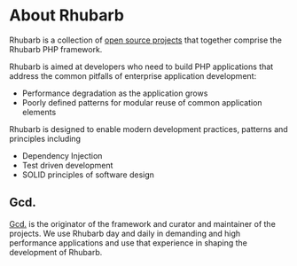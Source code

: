 About Rhubarb
=============

Rhubarb is a collection of [open source projects](https://github.com/rhubarbphp) that together comprise the Rhubarb
PHP framework.

Rhubarb is aimed at developers who need to build PHP applications that address the common pitfalls of
enterprise application development:

* Performance degradation as the application grows
* Poorly defined patterns for modular reuse of common application elements

Rhubarb is designed to enable modern development practices, patterns and principles including

* Dependency Injection
* Test driven development
* SOLID principles of software design

## Gcd.

[Gcd.](http://gcdtech.com/) is the originator of the framework and curator and maintainer of the
projects. We use Rhubarb day and daily in demanding and high performance applications and use that experience in shaping the development of Rhubarb.

